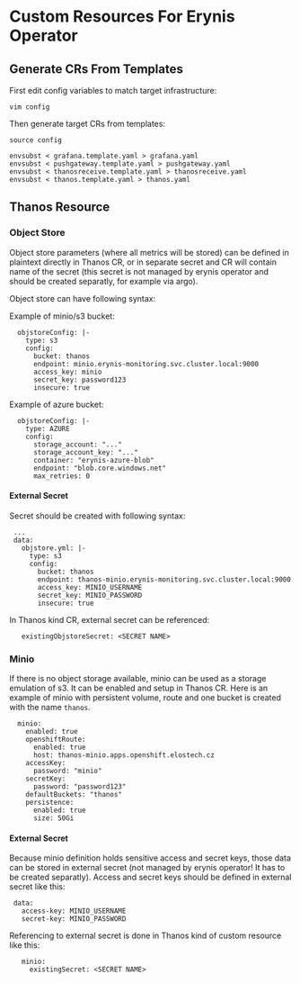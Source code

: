# Custom Resources For Erynis Operator

## Generate CRs From Templates

First edit config variables to match target infrastructure:
```
vim config
```

Then generate target CRs from templates:
```
source config

envsubst < grafana.template.yaml > grafana.yaml
envsubst < pushgateway.template.yaml > pushgateway.yaml
envsubst < thanosreceive.template.yaml > thanosreceive.yaml
envsubst < thanos.template.yaml > thanos.yaml
```


## Thanos Resource

### Object Store

Object store parameters (where all metrics will be stored) can be defined in plaintext directly in Thanos CR, or in separate secret and CR will contain name of the secret (this secret is not managed by erynis operator and should be created separatly, for example via argo).

Object store can have following syntax:

Example of minio/s3 bucket:

```
  objstoreConfig: |-
    type: s3
    config:
      bucket: thanos
      endpoint: minio.erynis-monitoring.svc.cluster.local:9000
      access_key: minio
      secret_key: password123
      insecure: true
```

Example of azure bucket:

```
  objstoreConfig: |-
    type: AZURE
    config:
      storage_account: "..."
      storage_account_key: "..."
      container: "erynis-azure-blob"
      endpoint: "blob.core.windows.net"
      max_retries: 0
```

#### External Secret

Secret should be created with following syntax:

```
 ...
 data:
   objstore.yml: |-
     type: s3
     config:
       bucket: thanos
       endpoint: thanos-minio.erynis-monitoring.svc.cluster.local:9000
       access_key: MINIO_USERNAME
       secret_key: MINIO_PASSWORD
       insecure: true
```

In Thanos kind CR, external secret can be referenced:

```
   existingObjstoreSecret: <SECRET NAME>
```

### Minio

If there is no object storage available, minio can be used as a storage emulation of s3. It can be enabled and setup in Thanos CR. Here is an example of minio with persistent volume, route and one bucket is created with the name `thanos`.

```
  minio:
    enabled: true
    openshiftRoute:
      enabled: true
      host: thanos-minio.apps.openshift.elostech.cz
    accessKey:
      password: "minio"
    secretKey:
      password: "password123"
    defaultBuckets: "thanos"
    persistence:
      enabled: true
      size: 50Gi
```

#### External Secret

Because minio definition holds sensitive access and secret keys, those data can be stored in external secret (not managed by erynis operator! It has to be created separatly). Access and secret keys should be defined in external secret like this:

```
 data:
   access-key: MINIO_USERNAME
   secret-key: MINIO_PASSWORD
```

Referencing to external secret is done in Thanos kind of custom resource like this:

```
   minio:
     existingSecret: <SECRET NAME>
```
